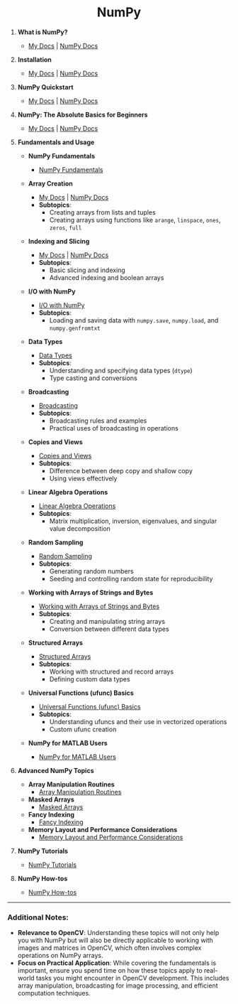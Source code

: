 <!---<div align="center"><h1>NumPy</h1></div>

1. **What is NumPy?**
   - [My Docs](https://github.com/shyama7004/OpenCV-Personal-Documentation/blob/main/readme.md/What%20is%20NumPy%3F.md)  |  [NumPy Docs](https://numpy.org/doc/stable/user/whatisnumpy.html)

2. **Installation**
   - [My Docs](https://github.com/shyama7004/OpenCV-Personal-Documentation/blob/main/readme.md/Other%20Defs/Numpy_Installation.md)  |  [Numpy Docs](https://numpy.org/install/)

3. **NumPy Quickstart**
   - [My Docs](https://github.com/shyama7004/OpenCV-Personal-Documentation/blob/main/readme.md/NumPy%20fundamentals/NumPy%20quickstart.md)  |  [NumPy Docs](https://numpy.org/doc/stable/user/quickstart.html)

4. **NumPy: The Absolute Basics for Beginners**
   - [My Docs](https://github.com/shyama7004/OpenCV-Personal-Documentation/blob/main/readme.md/Numpy.md)  |  [NumPy Docs](https://numpy.org/doc/stable/user/absolute_beginners.html)

5. **Fundamentals and Usage**

   - **NumPy Fundamentals**
     - [NumPy Fundamentals](https://numpy.org/doc/stable/user/basics.html)

   - **Array Creation**
     - [My Docs](https://github.com/shyama7004/OpenCV-Personal-Documentation/blob/main/readme.md/NumPy%20fundamentals/Array%20creation.md)  |  [NumPy Docs](https://numpy.org/doc/stable/user/basics.creation.html)

   - **Indexing on ndarrays**
     - [My Docs](https://github.com/shyama7004/OpenCV-Personal-Documentation/blob/main/readme.md/Other%20Defs/Indexing%20on%20ndarrays.md)  |  [Numpy Docs](https://numpy.org/doc/stable/user/basics.indexing.html)

   - **I/O with NumPy**
     - [I/O with NumPy](https://numpy.org/doc/stable/user/basics.io.html)

   - **Data Types**
     - [Data Types](https://numpy.org/doc/stable/user/basics.types.html)

   - **Broadcasting**
     - [Broadcasting](https://numpy.org/doc/stable/user/basics.broadcasting.html)

   - **Copies and Views**
     - [Copies and Views](https://numpy.org/doc/stable/user/basics.copies.html)

   - **Working with Arrays of Strings and Bytes**
     - [Working with Arrays of Strings and Bytes](https://numpy.org/doc/stable/user/basics.rec.html)

   - **Structured Arrays**
     - [Structured Arrays](https://numpy.org/doc/stable/user/basics.rec.html)

   - **Universal Functions (ufunc) Basics**
     - [Universal Functions (ufunc) Basics](https://numpy.org/doc/stable/reference/ufuncs.html)

   - **NumPy for MATLAB Users**
     - [NumPy for MATLAB Users](https://numpy.org/doc/stable/user/numpy-for-matlab-users.html)

6. **NumPy Tutorials**
   - [NumPy Tutorials](https://numpy.org/doc/stable/user/tutorials_index.html)

7. **NumPy How-tos**
   - [NumPy How-tos](https://numpy.org/doc/stable/user/howtos_index.html)

You can visit these links for detailed information on each topic directly from the NumPy documentation.

Here's an updated and refined version of your list, with additional topics and a few adjustments to ensure it covers all essential areas for working with NumPy, especially in the context of contributing to OpenCV:

---
-->

<div align="center"><h1>NumPy</h1></div>

1. **What is NumPy?**

   - [My Docs](https://github.com/shyama7004/OpenCV-Personal-Documentation/blob/main/readme.md/What%20is%20NumPy%3F.md) | [NumPy Docs](https://numpy.org/doc/stable/user/whatisnumpy.html)

2. **Installation**

   - [My Docs](https://github.com/shyama7004/OpenCV-Personal-Documentation/blob/main/readme.md/Other%20Defs/Numpy_Installation.md) | [NumPy Docs](https://numpy.org/install/)

3. **NumPy Quickstart**

   - [My Docs](https://github.com/shyama7004/OpenCV-Personal-Documentation/blob/main/readme.md/NumPy%20fundamentals/NumPy%20quickstart.md) | [NumPy Docs](https://numpy.org/doc/stable/user/quickstart.html)

4. **NumPy: The Absolute Basics for Beginners**

   - [My Docs](https://github.com/shyama7004/OpenCV-Personal-Documentation/blob/main/readme.md/Numpy.md) | [NumPy Docs](https://numpy.org/doc/stable/user/absolute_beginners.html)

5. **Fundamentals and Usage**

   - **NumPy Fundamentals**

     - [NumPy Fundamentals](https://numpy.org/doc/stable/user/basics.html)

   - **Array Creation**

     - [My Docs](https://github.com/shyama7004/OpenCV-Personal-Documentation/blob/main/readme.md/NumPy%20fundamentals/Array%20creation.md) | [NumPy Docs](https://numpy.org/doc/stable/user/basics.creation.html)
     - **Subtopics**:
       - Creating arrays from lists and tuples
       - Creating arrays using functions like `arange`, `linspace`, `ones`, `zeros`, `full`

   - **Indexing and Slicing**

     - [My Docs](https://github.com/shyama7004/OpenCV-Personal-Documentation/blob/main/readme.md/Other%20Defs/Indexing%20on%20ndarrays.md) | [NumPy Docs](https://numpy.org/doc/stable/user/basics.indexing.html)
     - **Subtopics**:
       - Basic slicing and indexing
       - Advanced indexing and boolean arrays

   - **I/O with NumPy**

     - [I/O with NumPy](https://numpy.org/doc/stable/user/basics.io.html)
     - **Subtopics**:
       - Loading and saving data with `numpy.save`, `numpy.load`, and `numpy.genfromtxt`

   - **Data Types**

     - [Data Types](https://numpy.org/doc/stable/user/basics.types.html)
     - **Subtopics**:
       - Understanding and specifying data types (`dtype`)
       - Type casting and conversions

   - **Broadcasting**

     - [Broadcasting](https://numpy.org/doc/stable/user/basics.broadcasting.html)
     - **Subtopics**:
       - Broadcasting rules and examples
       - Practical uses of broadcasting in operations

   - **Copies and Views**

     - [Copies and Views](https://numpy.org/doc/stable/user/basics.copies.html)
     - **Subtopics**:
       - Difference between deep copy and shallow copy
       - Using views effectively

   - **Linear Algebra Operations**

     - [Linear Algebra Operations](https://numpy.org/doc/stable/reference/routines.linalg.html)
     - **Subtopics**:
       - Matrix multiplication, inversion, eigenvalues, and singular value decomposition

   - **Random Sampling**

     - [Random Sampling](https://numpy.org/doc/stable/reference/random/index.html)
     - **Subtopics**:
       - Generating random numbers
       - Seeding and controlling random state for reproducibility

   - **Working with Arrays of Strings and Bytes**

     - [Working with Arrays of Strings and Bytes](https://numpy.org/doc/stable/user/basics.rec.html)
     - **Subtopics**:
       - Creating and manipulating string arrays
       - Conversion between different data types

   - **Structured Arrays**

     - [Structured Arrays](https://numpy.org/doc/stable/user/basics.rec.html)
     - **Subtopics**:
       - Working with structured and record arrays
       - Defining custom data types

   - **Universal Functions (ufunc) Basics**

     - [Universal Functions (ufunc) Basics](https://numpy.org/doc/stable/reference/ufuncs.html)
     - **Subtopics**:
       - Understanding ufuncs and their use in vectorized operations
       - Custom ufunc creation

   - **NumPy for MATLAB Users**
     - [NumPy for MATLAB Users](https://numpy.org/doc/stable/user/numpy-for-matlab-users.html)

6. **Advanced NumPy Topics**

   - **Array Manipulation Routines**
     - [Array Manipulation Routines](https://numpy.org/doc/stable/reference/routines.array-manipulation.html)
   - **Masked Arrays**
     - [Masked Arrays](https://numpy.org/doc/stable/reference/maskedarray.html)
   - **Fancy Indexing**
     - [Fancy Indexing](https://numpy.org/doc/stable/user/basics.indexing.html#boolean-or-mask-index-arrays)
   - **Memory Layout and Performance Considerations**
     - [Memory Layout and Performance Considerations](https://numpy.org/doc/stable/reference/arrays.ndarray.html#internal-memory-layout)

7. **NumPy Tutorials**

   - [NumPy Tutorials](https://numpy.org/doc/stable/user/tutorials_index.html)

8. **NumPy How-tos**
   - [NumPy How-tos](https://numpy.org/doc/stable/user/howtos_index.html)

---

### Additional Notes:

- **Relevance to OpenCV**: Understanding these topics will not only help you with NumPy but will also be directly applicable to working with images and matrices in OpenCV, which often involves complex operations on NumPy arrays.
- **Focus on Practical Application**: While covering the fundamentals is important, ensure you spend time on how these topics apply to real-world tasks you might encounter in OpenCV development. This includes array manipulation, broadcasting for image processing, and efficient computation techniques.
